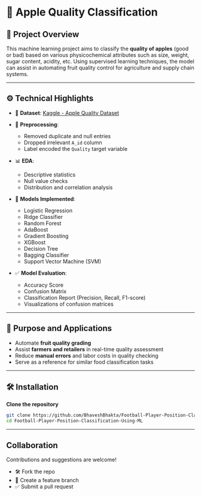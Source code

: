 # 🍎 Apple Quality Classification

## 🧠 Project Overview

This machine learning project aims to classify the **quality of apples** (good or bad) based on various physicochemical attributes such as size, weight, sugar content, acidity, etc. Using supervised learning techniques, the model can assist in automating fruit quality control for agriculture and supply chain systems.

---

## ⚙️ Technical Highlights

* 📂 **Dataset**: [Kaggle - Apple Quality Dataset](https://www.kaggle.com/datasets/nelgiriyewithana/apple-quality)
* 🧼 **Preprocessing**:

  * Removed duplicate and null entries
  * Dropped irrelevant `A_id` column
  * Label encoded the `Quality` target variable
* 📊 **EDA**:

  * Descriptive statistics
  * Null value checks
  * Distribution and correlation analysis
* 🧠 **Models Implemented**:

  * Logistic Regression
  * Ridge Classifier
  * Random Forest
  * AdaBoost
  * Gradient Boosting
  * XGBoost
  * Decision Tree
  * Bagging Classifier
  * Support Vector Machine (SVM)
* ✅ **Model Evaluation**:

  * Accuracy Score
  * Confusion Matrix
  * Classification Report (Precision, Recall, F1-score)
  * Visualizations of confusion matrices

---

## 🎯 Purpose and Applications

* Automate **fruit quality grading**
* Assist **farmers and retailers** in real-time quality assessment
* Reduce **manual errors** and labor costs in quality checking
* Serve as a reference for similar food classification tasks

---

## 🛠️ Installation

 **Clone the repository**

   ```bash
   git clone https://github.com/BhaveshBhakta/Football-Player-Position-Classification-Using-ML.git
   cd Football-Player-Position-Classification-Using-ML
   ```


---

##  Collaboration

Contributions and suggestions are welcome!

* 🛠 Fork the repo
* 🌿 Create a feature branch
* ✅ Submit a pull request
